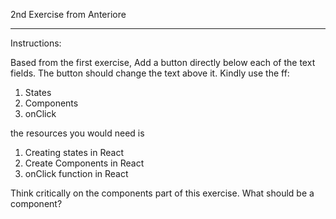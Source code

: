2nd Exercise from Anteriore

---
Instructions:

Based from the first exercise, Add a button directly below each of the text fields. The button should change the text above it. Kindly use the ff:
1. States
2. Components
3. onClick

the resources you would need is
1. Creating states in React
2. Create Components in React
3. onClick function in React

Think critically on the components part of this exercise. What should be a component?